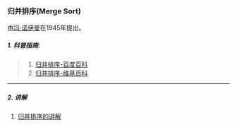 ### 归并排序(Merge Sort)

由[冯·诺伊曼](https://baike.baidu.com/item/%E7%BA%A6%E7%BF%B0%C2%B7%E5%86%AF%C2%B7%E8%AF%BA%E4%BE%9D%E6%9B%BC/986797?fromtitle=%E5%86%AF%C2%B7%E8%AF%BA%E4%BC%8A%E6%9B%BC&fromid=11156519&fr=aladdin)在1945年提出。


##### 1. 科普指南:

>1. [归并排序-百度百科](https://baike.baidu.com/item/%E5%BD%92%E5%B9%B6%E6%8E%92%E5%BA%8F)
>2. [归并排序-维基百科](https://zh.wikipedia.org/wiki/%E5%BD%92%E5%B9%B6%E6%8E%92%E5%BA%8F)

---

##### 2. 讲解
1. [归并排序的讲解](https://segmentfault.com/a/1190000021617967)
